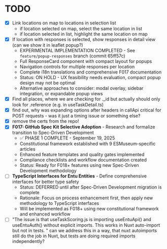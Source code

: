 # TODO

- [x] Link locations on map to locations in selection list
  - if location selected on map, select the same location in list
  - if location selected in list, highlight the same location on map
- [x] If location with responses is selected, show responses in detail view (can we show it in leaflet popup?)
  - EXPERIMENTAL IMPLEMENTATION COMPLETED - See `feature/popup-responses` branch (commit 65ff57c)
  - Full ResponseCard component with compact layout for popups
  - Navigation controls for multiple responses per location
  - Complete i18n translations and comprehensive F017 documentation
  - Status: ON HOLD - UX feasibility needs evaluation, compact popup design may not be optimal
  - Alternative approaches to consider: modal overlay, sidebar integration, or expandable popup views
- [x] Find all places, where we are checking for .\_id but actually should only look for .reference (e.g. in useTaskDetail.ts)
- [x] find out, why was expanding options after headers in callApi critical for POST requests - was it just a timing issue or something else?
- [x] remove the certs from the repo!
- [x] **F017: GitHub Spec Kit Selective Adoption** - Research and formalize transition to Spec-Driven Development
  - ✅ PHASE 1 COMPLETE - September 19, 2025
  - Constitutional framework established with 9 ESMuseum-specific articles
  - Enhanced feature templates and quality gates implemented
  - Compliance checklists and workflow documentation created
  - Status: Ready for F018+ features using new Spec-Driven Development methodology
- [ ] **TypeScript Interfaces for Entu Entities** - Define comprehensive interfaces for better type safety
  - Status: DEFERRED until after Spec-Driven Development migration is complete
  - Rationale: Focus on process enhancement first, then apply new methodology to TypeScript interfaces
  - Will be implemented as F018+ using new constitutional framework and enhanced workflow
- [ ] "The issue is that useTaskScoring.js is importing useEntuApi() and useEntuAuth() without explicit imports. This works in Nuxt auto-import but not in tests. "
      can we address this in a way, that nuxt autoimports still do the job in Nuxt, but tests are doing required imports independently?
